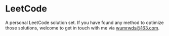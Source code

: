 # LeetCode
A personal LeetCode solution set.
If you have found any method to optimize those solutions, welcome to get in touch with me via wumrwds@163.com.
